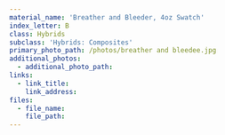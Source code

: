 ```yaml
---
material_name: 'Breather and Bleeder, 4oz Swatch'
index_letter: B
class: Hybrids
subclass: 'Hybrids: Composites'
primary_photo_path: /photos/breather and bleedee.jpg
additional_photos:
  - additional_photo_path:
links:
  - link_title:
    link_address:
files:
  - file_name:
    file_path:
---
```



